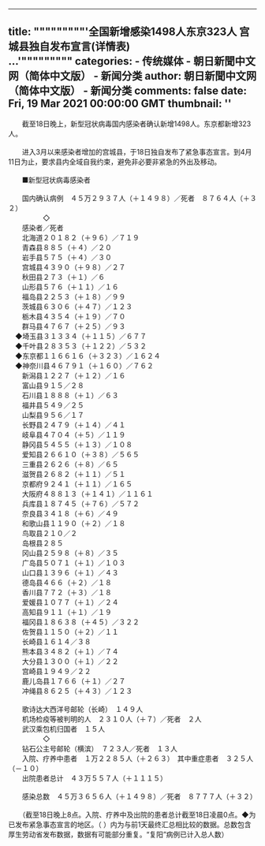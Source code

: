 
---
title: """""""""'全国新增感染1498人东京323人 宫城县独自发布宣言(详情表)                                            
                                                   ...'"""""""""
categories: 
    - 传统媒体
    - 朝日新聞中文网（简体中文版） - 新闻分类
author: 朝日新聞中文网（简体中文版） - 新闻分类
comments: false
date: Fri, 19 Mar 2021 00:00:00 GMT
thumbnail: ''
---

<div>   
<p>　　截至18日晚上，新型冠状病毒国内感染者确认新增1498人。东京都新增323人。<br>
<br>
　　进入3月以来感染者增加的宫城县，于18日独自发布了紧急事态宣言。到4月11日为止，要求县内全域自我约束，避免非必要非紧急的外出及移动。<br>
<br>
　　■新型冠状病毒感染者<br>
<br>
　　国内确认病例　４５万２９３７人（＋１４９８）／死者　８７６４人（＋３２）<br>
　　　　　◇<br>
　　感染者／死者<br>
　　北海道２０１８２（＋９６）／７１９<br>
　　青森县８８５（＋４）／２０<br>
　　岩手县５７５（＋４）／３０<br>
　　宫城县４３９０（＋９８）／２７<br>
　　秋田县２７３（＋１）／６<br>
　　山形县５７６（＋１１）／１６<br>
　　福岛县２２５３（＋１８）／９９<br>
　　茨城县６３０６（＋４７）／１２３<br>
　　栃木县４３５４（＋１９）／７０<br>
　　群马县４７６７（＋２５）／９３<br>
　◆埼玉县３１３３４（＋１１５）／６７７<br>
　◆千叶县２８３５３（＋１２２）／５３２<br>
　◆东京都１１６６１６（＋３２３）／１６２４<br>
　◆神奈川县４６７９１（＋１６０）／７６２<br>
　　新潟县１２２７（＋１２）／１６<br>
　　富山县９１５／２８<br>
　　石川县１８８８（＋１）／６３<br>
　　福井县５４９／２５<br>
　　山梨县９５６／１７<br>
　　长野县２４７９（＋１４）／４１<br>
　　岐阜县４７０４（＋５）／１１９<br>
　　静冈县５４５５（＋１３）／１０８<br>
　　爱知县２６６１０（＋３８）／５６５<br>
　　三重县２６２６（＋８）／６５<br>
　　滋贺县２６８２（＋１１）／５１<br>
　　京都府９２４１（＋１１）／１６５<br>
　　大阪府４８８１３（＋１４１）／１１６１<br>
　　兵库县１８７４５（＋７６）／５７２<br>
　　奈良县３４１８（＋６）／４９<br>
　　和歌山县１１９０（＋２）／１８<br>
　　鸟取县２１０／２<br>
　　岛根县２８５<br>
　　冈山县２５９８（＋８）／３５<br>
　　广岛县５０７１（＋１）／１０３<br>
　　山口县１３９６（＋１）／４３<br>
　　德岛县４６６（＋２）／１８<br>
　　香川县７７２（＋３）／１８<br>
　　爱媛县１０７７（＋１）／２４<br>
　　高知县９１１（＋１）／１９<br>
　　福冈县１８６３８（＋４５）／３２２<br>
　　佐贺县１１５０（＋２）／１１<br>
　　长崎县１６１４／３８<br>
　　熊本县３４８２（＋１）／７４<br>
　　大分县１３００（＋１）／２２<br>
　　宫崎县１９４９／２２<br>
　　鹿儿岛县１７６６（＋１）／２７<br>
　　冲绳县８６２５（＋４３）／１２３<br>
<br>
　　歌诗达大西洋号邮轮（长崎）　１４９人<br>
　　机场检疫等被判明的人　２３１０人（＋７）／死者　２人<br>
　　武汉乘包机归国者　１５人<br>
　　　　　◇<br>
　　钻石公主号邮轮（横滨）　７２３人／死者　１３人<br>
　　入院、疗养中患者　１万２２８５人（＋２６３）　其中重症患者　３２５人（－１０）<br>
　　出院患者总计　４３万５５７人（＋１１１５）<br>
<br>
　　感染总数　４５万３６５６人（＋１４９８）／死者　８７７７人（＋３２）<br>
<br>
　　（截至18日晚上8点。入院、疗养中及出院的患者总计截至18日凌晨0点。◆为已发布紧急事态宣言的地区。（ ）内为与前1天最终汇总相比较的数据。总数包含厚生劳动省发布数据，数据有可能部分重复。“复阳”病例已计入总人数）</p>  
</div>
            